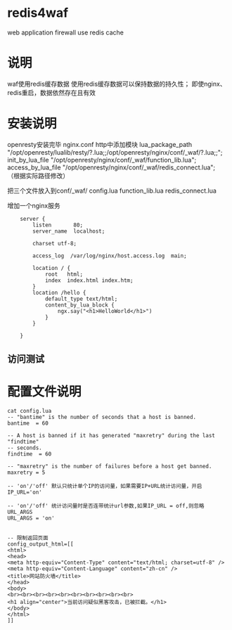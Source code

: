 # redis4waf
web application firewall use redis cache

# 说明
waf使用redis缓存数据
使用redis缓存数据可以保持数据的持久性；
即使nginx、redis重启，数据依然存在且有效

# 安装说明
openresty安装完毕
nginx.conf http中添加模块
    lua_package_path "/opt/openresty/lualib/resty/?.lua;;/opt/openresty/nginx/conf/_waf/?.lua;;";
    init_by_lua_file "/opt/openresty/nginx/conf/_waf/function_lib.lua";
    access_by_lua_file "/opt/openresty/nginx/conf/_waf/redis_connect.lua";
（根据实际路径修改）
    
把三个文件放入到conf/_waf/
config.lua  function_lib.lua  redis_connect.lua

增加一个nginx服务
```
    server {
        listen       80;
        server_name  localhost;

        charset utf-8;

        access_log  /var/log/nginx/host.access.log  main;

        location / {
            root   html;
            index  index.html index.htm;
        }
        location /hello {
            default_type text/html;
            content_by_lua_block {
                ngx.say("<h1>HelloWorld</h1>")
            }
        }

    }
  ```
  
  访问测试
  ---
# 配置文件说明
  ```
  cat config.lua 
-- "bantime" is the number of seconds that a host is banned.
bantime  = 60

-- A host is banned if it has generated "maxretry" during the last "findtime"
-- seconds.
findtime  = 60

-- "maxretry" is the number of failures before a host get banned.
maxretry = 5

-- 'on'/'off' 默认只统计单个IP的访问量，如果需要IP+URL统计访问量，开启
IP_URL='on'

-- 'on'/'off' 统计访问量时是否连带统计url参数,如果IP_URL = off,则忽略URL_ARGS
URL_ARGS = 'on'


-- 限制返回页面
config_output_html=[[
<html>
<head>
<meta http-equiv="Content-Type" content="text/html; charset=utf-8" />
<meta http-equiv="Content-Language" content="zh-cn" />
<title>网站防火墙</title>
</head>
<body>
<br><br><br><br><br><br><br><br><br><br>
<h1 align="center">当前访问疑似黑客攻击，已被拦截。</h1>
</body>
</html>
]]
  ```
